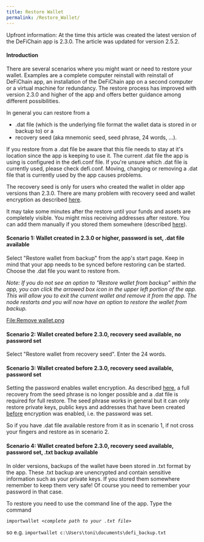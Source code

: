 ```yaml
---
title: Restore Wallet
permalink: /Restore_Wallet/
---
```


Upfront information: At the time this article was created the latest
version of the DeFiChain app is 2.3.0. The article was updated for
version 2.5.2.

#### Introduction

There are several scenarios where you might want or need to restore your
wallet. Examples are a complete computer reinstall with reinstall of
DeFiChain app, an installation of the DeFiChain app on a second computer
or a virtual machine for redundancy. The restore process has improved
with version 2.3.0 and higher of the app and offers better guidance
among different possibilities.

In general you can restore from a

- .dat file (which is the underlying file format the wallet data is
  stored in or backup to) or a
- recovery seed (aka mnemonic seed, seed phrase, 24 words, ...).

If you restore from a .dat file be aware that this file needs to stay at
it's location since the app is keeping to use it. The current .dat file
the app is using is configured in the defi.conf file. If you're unsure
which .dat file is currently used, please check defi.conf. Moving,
changing or removing a .dat file that is currently used by the app
causes problems.

The recovery seed is only for users who created the wallet in older app
versions than 2.3.0. There are many problem with recovery seed and
wallet encryption as described [here](/Wallet_Encryption "wikilink").

It may take some minutes after the restore until your funds and assets
are completely visible. You might miss receiving addresses after
restore. You can add them manually if you stored them somewhere
(described
[here](/Create_address#Display_an_old_address_again: "wikilink")).

#### Scenario 1: Wallet created in 2.3.0 or higher, password is set, .dat file available

Select "Restore wallet from backup" from the app's start page. Keep in
mind that your app needs to be synced before restoring can be started.
Choose the .dat file you want to restore from.

*Note: If you do not see an option to "Restore wallet from backup"
within the app, you can click the arrowed box icon in the upper left
portion of the app. This will allow you to exit the current wallet and
remove it from the app. The node restarts and you will now have an
option to restore the wallet from backup.*



[<File:Remove> wallet.png](/File:Remove_wallet.png "wikilink")

#### Scenario 2: Wallet created before 2.3.0, recovery seed available, no password set

Select "Restore wallet from recovery seed". Enter the 24 words.

#### Scenario 3: Wallet created before 2.3.0, recovery seed available, password set

Setting the password enables wallet encryption. As described
[here](/Wallet_Encryption "wikilink"), a full recovery from the seed
phrase is no longer possible and a .dat file is required for full
restore. The seed phrase works in general but it can only restore
private keys, public keys and addresses that have been created
<u>before</u> encryption was enabled, i.e. the password was set.

So if you have .dat file available restore from it as in scenario 1, if
not cross your fingers and restore as in scenario 2.

#### Scenario 4: Wallet created before 2.3.0, recovery seed available, password set, .txt backup available

In older versions, backups of the wallet have been stored in .txt format
by the app. These .txt backup are unencrypted and contain sensitive
information such as your private keys. If you stored them somewhere
remember to keep them very safe! Of course you need to remember your
password in that case.

To restore you need to use the command line of the app. Type the command

`importwallet `*`<complete path to your .txt file>`*

so e.g. `importwallet c:\Users\toni\documents\defi_backup.txt`